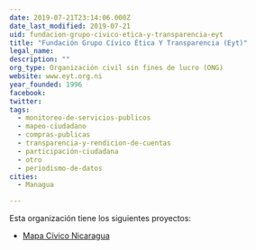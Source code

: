 ```yaml
---
date: 2019-07-21T23:14:06.000Z
date_last_modified: 2019-07-21
uid: fundacion-grupo-civico-etica-y-transparencia-eyt
title: "Fundación Grupo Cívico Ética Y Transparencia (Eyt)"
legal_name: 
description: ""
org_type: Organización civil sin fines de lucro (ONG)
website: www.eyt.org.ni
year_founded: 1996
facebook: 
twitter: 
tags:
  - monitoreo-de-servicios-publicos
  - mapeo-ciudadano
  - compras-publicas
  - transparencia-y-rendicion-de-cuentas
  - participación-ciudadana
  - otro
  - periodismo-de-datos
cities: 
  - Managua

---
```


Esta organización tiene los siguientes proyectos:

- [Mapa Cívico Nicaragua](/proyectos/mapa-civico-nicaragua)
